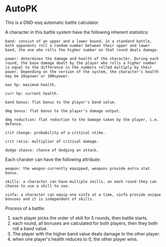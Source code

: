 # AutoPK

This is a DND-esq automatic battle calculator.

A character in this battle system have the following inherent statistics:

    band: consist of an upper and a lower bound, in a standard battle, both opponents roll a random number between their upper and lower band, the one who rolls the higher number on that round deals damage.

    power: determines the damage and health of the character. During each round, the base damage dealt by the player who rolls a higher number is equal to the difference in the numbers rolled multiply by their power. Depending on the version of the system, the character's health may be 10xpower or 100xpower.

    max hp: maximum health.

    curr hp: current health.

    band bonus: flat bonus to the player's band value.

    dmg bonus: flat bonus to the player's damage output.

    dmg reduction: flat reduction to the damage taken by the player, i.e. defence.

    crit change: probability of a critical stike.

    crit ratio: multiplier of critical damage.

    dodge chance: chance of dodging an attack.

Each charater can have the following attribute:

    weapon: the weapon currently equipped, weapons provide extra stat bonus.

    skills: a character can have multiple skills, an each round they can choose to use a skill to use.

    xinfa: a character can equip one xinfa at a time, xinfa provide unique bonuses and it is independent of skills.

Process of a battle:
1. each player picks the order of skill for 5 rounds, then battle starts.
2. each round, all bonuses are calculated for both players, then they both roll a band value.
3. The player with the higher band value deals damage to the other player.
4. when one player's health reduces to 0, the other player wins.

